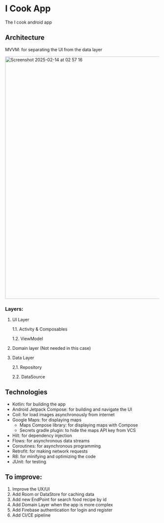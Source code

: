 # I Cook App

The I cook android app

## Architecture

MVVM: for separating the UI from the data layer

<img width="788" alt="Screenshot 2025-02-14 at 02 57 16" src="https://github.com/user-attachments/assets/9f33e913-bce8-4cfb-a6b0-c74d41f94a1a" />

### Layers:

1. UI Layer

    1.1. Activity & Composables

    1.2. ViewModel

2. Domain layer (Not needed in this case)

3. Data Layer

    2.1. Repository

    2.2. DataSource

## Technologies

- Kotlin: for building the app
- Android Jetpack Compose: for building and navigate the UI
- Coil: for load images asynchronously from internet
- Google Maps: for displaying maps
  * Maps Compose library: for displaying maps with Compose
  * Secrets gradle plugin: to hide the maps API key from VCS
- Hilt: for dependency injection
- Flows: for asynchronous data streams
- Coroutines: for asynchronous programming
- Retrofit: for making network requests
- R8: for minifying and optimizing the code
- JUnit: for testing

## To improve:

1. Improve the UX/UI
2. Add Room or DataStore for caching data
3. Add new EndPoint for search food recipe by id
4. Add Domain Layer when the app is more complex
5. Add Firebase authentication for login and register
6. Add CI/CE pipeline
